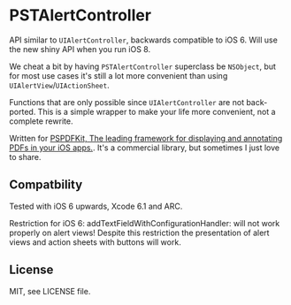 PSTAlertController
==================

API similar to `UIAlertController`, backwards compatible to iOS 6. Will use the new shiny API when you run iOS 8.

We cheat a bit by having `PSTAlertController` superclass be `NSObject`, but for most use cases it's still a lot more convenient than using `UIAlertView`/`UIActionSheet`.

Functions that are only possible since `UIAlertController` are not back-ported. This is a simple wrapper to make your life more convenient, not a complete rewrite.

Written for [PSPDFKit, The leading framework for displaying and annotating PDFs in your iOS apps.](https://pspdfkit.com/).
It's a commercial library, but sometimes I just love to share.

## Compatbility

Tested with iOS 6 upwards, Xcode 6.1 and ARC.

Restriction for iOS 6: addTextFieldWithConfigurationHandler: will not work properly on alert views! Despite this restriction the presentation of alert views and action sheets with buttons will work.

## License

MIT, see LICENSE file.
